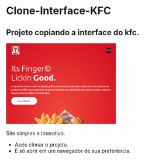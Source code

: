 # Clone-Interface-KFC

## Projeto copiando a interface do kfc.

<img src="KFC/kfc.png" width="300">

Site simples e Interativo. 
- Após clonar o projeto.
- É só abrir em um navegador de sua preferência.
